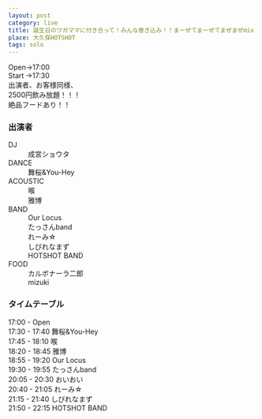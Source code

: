 ```yaml
---
layout: post
category: live
title: 誕生日のワガママに付き合って！みんな巻き込み！！まーぜてまーぜてまぜまぜmix NIGHT!!!
place: 大久保HOTSHOT
tags: solo
---
```


Open→17:00  
Start →17:30  
出演者、お客様同様、  
2500円飲み放題！！！  
絶品フードあり！！  

### 出演者
<dl>
<dt>DJ</dt>
<dd>成宮ショウタ</dd>
<dt>DANCE</dt>
<dd>舞桜&You-Hey</dd>
<dt>ACOUSTIC</dt>
<dd>喉<br>雅博</dd>
<dt>BAND</dt>
<dd>Our Locus<br>たっさんband<br>れーみ&#x2606;<br>しびれなまず<Br>HOTSHOT BAND</dd>
<dt>FOOD</dt>
<dd>カルボナーラ二郎<Br>mizuki</dd>
</dl>

### タイムテーブル
17:00 - Open  
17:30 - 17:40 舞桜&You-Hey  
17:45 - 18:10 喉  
18:20 - 18:45 雅博  
18:55 - 19:20 Our Locus  
19:30 - 19:55 たっさんband  
20:05 - 20:30 おいおい  
20:40 - 21:05 れーみ&#x2606;  
21:15 - 21:40 しびれなまず  
21:50 - 22:15 HOTSHOT BAND  

